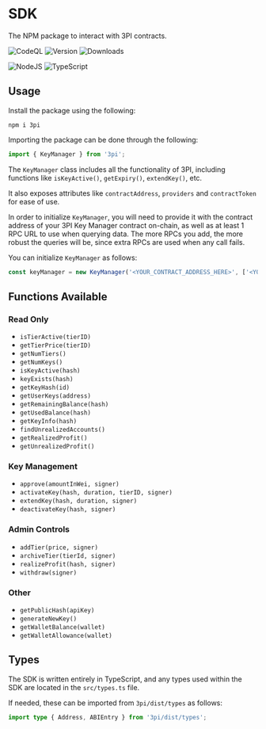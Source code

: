 # SDK

The NPM package to interact with 3PI contracts.

![CodeQL](https://github.com/3PIKeys/sdk/actions/workflows/codeql-analysis.yml/badge.svg)
![Version](https://img.shields.io/github/package-json/v/3PIKeys/sdk)
![Downloads](https://img.shields.io/npm/dw/3pi)

![NodeJS](https://img.shields.io/badge/node.js-6DA55F?style=for-the-badge&logo=node.js&logoColor=white)
![TypeScript](https://img.shields.io/badge/typescript-%23007ACC.svg?style=for-the-badge&logo=typescript&logoColor=white)

## Usage

Install the package using the following:

```
npm i 3pi
```

Importing the package can be done through the following:

```ts
import { KeyManager } from '3pi';
```

The `KeyManager` class includes all the functionality of 3PI, including functions like `isKeyActive()`, `getExpiry()`, `extendKey()`, etc.

It also exposes attributes like `contractAddress`, `providers` and `contractToken` for ease of use.

In order to initialize `KeyManager`, you will need to provide it with the contract address of your 3PI Key Manager contract on-chain, as well as at least 1 RPC URL to use when querying data. The more RPCs you add, the more robust the queries will be, since extra RPCs are used when any call fails.

You can initialize `KeyManager` as follows:

```ts
const keyManager = new KeyManager('<YOUR_CONTRACT_ADDRESS_HERE>', ['<YOUR_RPC_URL_HERE>']);
```

## Functions Available

### Read Only
- `isTierActive(tierID)`
- `getTierPrice(tierID)`
- `getNumTiers()`
- `getNumKeys()`
- `isKeyActive(hash)`
- `keyExists(hash)`
- `getKeyHash(id)`
- `getUserKeys(address)`
- `getRemainingBalance(hash)`
- `getUsedBalance(hash)`
- `getKeyInfo(hash)`
- `findUnrealizedAccounts()`
- `getRealizedProfit()`
- `getUnrealizedProfit()`

### Key Management
- `approve(amountInWei, signer)`
- `activateKey(hash, duration, tierID, signer)`
- `extendKey(hash, duration, signer)`
- `deactivateKey(hash, signer)`

### Admin Controls
- `addTier(price, signer)`
- `archiveTier(tierId, signer)`
- `realizeProfit(hash, signer)`
- `withdraw(signer)`

### Other
- `getPublicHash(apiKey)`
- `generateNewKey()`
- `getWalletBalance(wallet)`
- `getWalletAllowance(wallet)`

## Types

The SDK is written entirely in TypeScript, and any types used within the SDK are located in the `src/types.ts` file.

If needed, these can be imported from `3pi/dist/types` as follows:

```ts
import type { Address, ABIEntry } from '3pi/dist/types';
```
